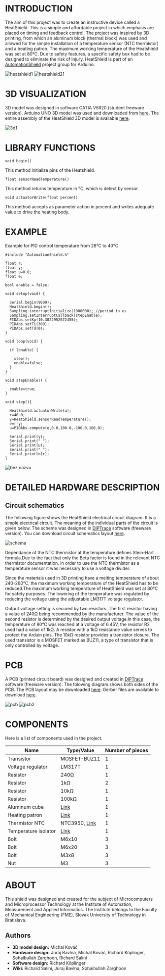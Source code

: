 # INTRODUCTION
The aim of this project was to create an instructive device called a HeatShield. This is a simple and affordable project in which emphasis are placed on timing and feedback control.
The project was inspired by 3D printing, from which an aluminum block (thermal block) was used and allowed for the simple installation of a temperature sensor (NTC thermistor) and a heating patron. The maximum working temperature of the Heatshield was set at 80°C. Due to safety features, a specific safety box had to be designed to eliminate the risk of injury. HeatShield is part of an [AutomationShield](https://www.automationshield.com) project group for Arduino.

![heatshield1](https://user-images.githubusercontent.com/38358320/39665030-5ee65566-508d-11e8-967d-cb33fd17e5c7.png)
![heatshield21](https://user-images.githubusercontent.com/38358320/39665042-950aabce-508d-11e8-9686-4ca6596240d4.png)


# 3D VISUALIZATION
3D model was designed in software CATIA V5R20 (student freeware version). Arduino UNO 3D model was used and downloaded from [here](https://grabcad.com/library/arduino-uno-r3-shield-in-description-1). The entire assembly of the HeatShield 3D model is available [here](https://github.com/richardsalini/HeatShield/files/1939152/HeatShieldAssembly.zip).

![3d1](https://user-images.githubusercontent.com/38358320/40002314-a9aa6042-5790-11e8-8b4d-d476e85f654b.png)


# LIBRARY FUNCTIONS
`void begin()`

This method initialize pins of the Heatshield.

`float sensorReadTemperature()`

This method returns temperature in °C, which is detect by sensor.

`void actuatorWrite(float percent)`

This method accepts as parameter action in percent and writes adequate value to drive the heating body.


# EXAMPLE

Example for PID control temperature from 28°C to 40°C.

```
#include "AutomationShield.h"

float r;
float y;
float u=0.0;
float e;

bool enable = false;

void setup(void) {

  Serial.begin(9600);          
  HeatShield.begin(); 
  Sampling.interruptInitialize(1000000); //period in us
  Sampling.setInterruptCallback(stepEnable); 
  PIDAbs.setKp(10.3022952672455);
  PIDAbs.setTi(300);
  PIDAbs.setTd(0);
}

void loop(void) {

  if (enable) {
    
    step();
    enable=false;
  }
}

void stepEnable() {

  enable=true;
}

void step(){
  
  HeatShield.actuatorWrite(u);
  r=40.0;
  y=HeatShield.sensorReadTemperature();
  e=r-y;
  u=PIDAbs.compute(e,0.0,100.0,-100.0,100.0);
    
  Serial.print(y);
  Serial.print(" ");
  Serial.print(u);
  Serial.print(" ");
  Serial.println(r);
}
```
![bez nazvu](https://user-images.githubusercontent.com/23738757/40050933-3f97931a-5839-11e8-940c-04a633e233a8.png)

# DETAILED HARDWARE DESCRIPTION


## Circuit schematics

The following figure shows the HeatShield electrical circuit diagram. It is a simple electrical circuit. The meaning of the individual parts of the circuit is given below. The scheme was designed in [DIPTrace](https://diptrace.com/) software (freeware version). You can download circuit schematics layout [here](https://github.com/richardsalini/HeatShield/files/1968266/HeatShield_Circuit.zip).


![schema](https://user-images.githubusercontent.com/38358320/39537574-534a42c6-4e3a-11e8-8927-0fbf338a4aca.png)

Dependance of the NTC thermistor at the temperature defines Stein-Hart formula.Due to the fact that only the Beta factor is found in the relevant NTC thermistor documentation. In order to use the NTC thermistor as a temperature sensor it was necessary to use a voltage divider.

Since the materials used in 3D printing have a melting temperature of about 240-260°C, the maximum working temperature of the HeatShield has to be reduced.The maximum working temperature of HeatShield was set at 80°C for safety purposes. The lowering of the temperature was regulated by reducing the voltage using the adjustable LM317T voltage regulator.

Output voltage setting is secured by two resistors. The first resistor having a value of 240Ω being recommended by the manufacturer. The value of the second resistor is determined by the desired output voltage.In this case, the temperature of 80°C was reached at a voltage of 6.45V, the resistor R2 used had a value of 1kΩ. A resistor with a 1kΩ resistance value serves to protect the Arduin pins. The 10kΩ resistor provides a transistor closure. The used transistor is a MOSFET marked as BUZ11, a type of transistor that is only controlled by voltage.

# PCB
A PCB (printed circuit board) was designed and created in [DIPTrace](https://diptrace.com/) software (freeware version). The folowing diagram shows both sides of the PCB. The PCB layout may be downloaded [here](https://github.com/richardsalini/HeatShield/files/1968264/HeatShield_PCB.zip).
Gerber files are available to download [here](https://github.com/richardsalini/HeatShield/files/1968257/HeatShield_Gerber.zip).

![pcb](https://user-images.githubusercontent.com/38358320/39538111-fd3f2502-4e3b-11e8-8d28-1c011d404a38.png)
![pcb2](https://user-images.githubusercontent.com/38358320/39538175-3adf2240-4e3c-11e8-878c-773351e0a618.png)

# COMPONENTS
Here is a list of components used in the project.

| Name              | Type/Value   | Number of pieces |
|-------------------|--------------|------------------|
| Transistor        | MOSFET-BUZ11 | 1                |
| Voltage regulator | LM317T       | 1                |
| Resistor          | 240Ω         | 1                |
| Resistor          | 1kΩ          | 2                |
| Resistor          | 10kΩ         | 1                |
| Resistor          | 100kΩ        | 1                |
| Aluminum cube     | [Link](https://www.na3d.sk/p/2638/e3d-v6-hlinikova-kocka)             | 1                |
| Heating patron    | [Link](https://www.na3d.sk/p/2634/vyhrevne-teleso-24v-30w)             | 1                |
| Thermistor NTC    | NTC3950, [Link](https://www.na3d.sk/p/2482/termistor-pre-3d-tlaciaren-1-m-kabel)      | 1                |
| Temperature isolator |[Link](http://www.conrad.sk/izolator-sestiuhelnik-m6-is20hh625-20-mm-25-mm.k887493) |       1                
| Bolt              | M6x10        | 3                |
| Bolt              | M6x20        | 3                |
| Bolt              | M3x8         | 3                |
| Nut               | M3           | 3                |

# ABOUT
This shield was designed and created for the subject of Microcomputers and Microprocessor Technology at the Institute of Automation, Measurement and Applied Informatics. The Institute belongs to the Faculty of Mechanical Engineering (FME), Slovak University of Technology in Bratislava.

## Authors
* **3D model design:** Michal Kováč
* **Hardware design:** Juraj Bavlna, Michal Kováč, Richard Köplinger, Sohaibullah Zarghoon, Richard Salíni
* **Software design:** Richard Köplinger
* **Wiki:** Richard Salíni, Juraj Bavlna, Sohaibullah Zarghoon